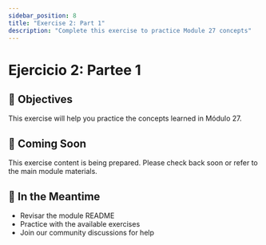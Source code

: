 ```yaml
---
sidebar_position: 8
title: "Exercise 2: Part 1"
description: "Complete this exercise to practice Module 27 concepts"
---
```


# Ejercicio 2: Partee 1

## 🎯 Objectives

This exercise will help you practice the concepts learned in Módulo 27.

## 📝 Coming Soon

This exercise content is being prepared. Please check back soon or refer to the main module materials.

## 🚀 In the Meantime

- Revisar the module README
- Practice with the available exercises
- Join our community discussions for help
